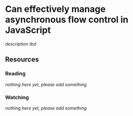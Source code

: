 # Can effectively manage asynchronous flow control in JavaScript

_description tbd_

## Resources

### Reading

_nothing here yet, please add something_

### Watching

_nothing here yet, please add something_
